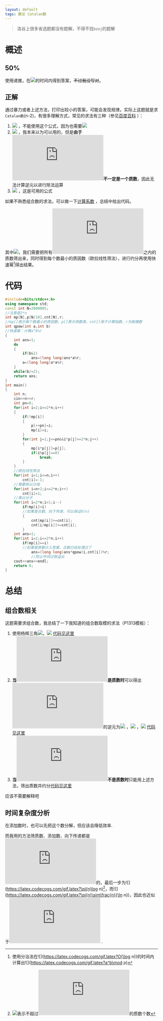 ```yaml
---
layout: default
tags: 数论 Catalan数
---
```




> 洛谷上很多省选题都没有题解，不得不找`bzoj`的题解

# 概述

## 50%

使用递推，在![](https://latex.codecogs.com/gif.latex?O(n^2))的时间内得到答案，~~不过我没写对~~。

## 正解

通过暴力或者上述方法，打印出较小的答案，可能会发现规律。实际上这题就是求`Catalan数`(n-2)，有很多理解方式，常见的求法有三种（参见[百度百科](http://baike.baidu.com/link?url=FWVuxp_2ZbEGv0Y6Ar3TjhvP4pBc-GALZCcGHaobWlC-G9ewCtX0V_VZ2aBthUGJIY6gsJ6uyS88FC769FYhKt02eP-lkEtMm16qypxPntLmSAm8rU1TfeuITSZP2ioJ_9z7O1-qXyR5o8YnfuTqbOgXwRb17hyyB0I5C-S0tKg2b22yiWepoyojjOl3HjZ-) ）：

1. ![](https://latex.codecogs.com/gif.latex?f_n=\sum\limits_{i=0}^{n-1}f_i*f_{n-i-1}) ，不能使用这个公式，因为也需要![](https://latex.codecogs.com/gif.latex?O(n^2))
2. ![](https://latex.codecogs.com/gif.latex?f_n=f_{n-1}*\frac{4n-2}{n+1}) ，我本来以为可以用的，但是**由于![](https://latex.codecogs.com/gif.latex?p)不一定是一个质数**，因此无法计算逆元以进行除法运算
3. ![](https://latex.codecogs.com/gif.latex?f_n=\frac{C_{2n}^{n}}{n+1}) ，这是可用的公式

如果不熟悉组合数的求法，可以做一下[计算系数](https://www.luogu.org/problem/show?pid=1313) ，总结中给出代码。

其中![](https://latex.codecogs.com/gif.latex?\frac{C_{2n}^{n}}{n+1}=\frac{\prod\limits_{i=n+2}^{2n}i}{\prod\limits_{i=1}^ni})，我们需要把所有![](https://latex.codecogs.com/gif.latex?2n)之内的质数筛出来，同时得到每个数最小的质因数（欧拉线性筛法），进行约分再使用快速幂[^qpow]得出结果。

# 代码

```cpp
#include<bits/stdc++.h>
using namespace std;
const int N=2000005;
//注意是2*n
int mp[N],p[N/10],cnt[N],r;
//mp[]表示每个数最小的质因数，p[]表示质数表，cnt[]用于计算指数，r为取模数
int qpow(int a,int b)
//快速幂：计算a^b%r
{
	int ans=1;
	do
	{
		if(b&1)
			ans=(long long)ans*a%r;
		a=(long long)a*a%r;
	}
	while(b/=2);
	return ans;
}
int main()
{
	int n;
	cin>>n>>r;
	int pn=0;
	for(int i=2;i<=2*n;i++)
	{
		if(!mp[i])
		{
			p[++pn]=i;
			mp[i]=i;
		}
		for(int j=1;j<=pn&&i*p[j]<=2*n;j++)
		{
			mp[i*p[j]]=p[j];
			if(i%p[j]==0)
				break;
		}
	}
	//欧拉线性筛法
	for(int i=1;i<=n;i++)
		cnt[i]=-1;
  	//需要除以分母
	for(int i=n+2;i<=2*n;i++)
		cnt[i]=1;
  	//乘以分子
	for(int i=2*n;i>1;i--)
		if(mp[i]<i)
        //如果是合数，向下传递，可以保证O(n)
		{
			cnt[mp[i]]+=cnt[i];
			cnt[i/mp[i]]+=cnt[i];
		}
	int ans=1;
	for(int i=2;i<=2*n;i++)
		if(mp[i]==i)
        //如果是质数计入答案，合数已经处理过了
			ans=(long long)ans*qpow(i,cnt[i])%r;
  			//防止中间过程溢出
	cout<<ans<<endl;
	return 0;
}
```

# 总结

## 组合数相关

这题需要求组合数，我总结了一下我知道的组合数取模的求法（P1313模板）：

1. 使用杨辉三角![](https://latex.codecogs.com/gif.latex?C_n^0=C_n^n=1 )，![](https://latex.codecogs.com/gif.latex?C_n^i=C_{n-1}^i+C_{n-1}^{i-1}) [代码见这里](https://www.luogu.org/record/show?rid=1845561)
2. **当![](https://latex.codecogs.com/gif.latex?p)是质数时**可以得出![](https://latex.codecogs.com/gif.latex?a)的逆元为![](https://latex.codecogs.com/gif.latex?a^{p-2}) ，![](https://latex.codecogs.com/gif.latex?C_n^0=1) ，![](https://latex.codecogs.com/gif.latex?C_n^i=C_n^{i-1}\frac{k-i+1}{i}) [代码见这里](https://www.luogu.org/record/show?rid=1845692)
3. **当![](https://latex.codecogs.com/gif.latex?p)不是质数时**只能用上述方法，筛出质数并约分[代码见这里](https://www.luogu.org/record/show?rid=1845828)

应该不需要解释吧

## 时间复杂度分析

在添加数时，也可以先把这个数分解，但应该会降低效率.

而我用的方法筛质数、添加数、向下传递都是![](https://latex.codecogs.com/gif.latex?O(n))的，最后一步为![](https://latex.codecogs.com/gif.latex?\pi(n)log n)[^pi]，而![](https://latex.codecogs.com/gif.latex?\pi(n)\sim\frac{n}{\ln n})，因此也近似于![](https://latex.codecogs.com/gif.latex?O(n)) .

[^qpow]: 使用分治法在![](https://latex.codecogs.com/gif.latex?O(\log n))的时间内计算出![](https://latex.codecogs.com/gif.latex?a^b\mod p)
[^pi]: ![](https://latex.codecogs.com/gif.latex?\pi(n))表示不超过![](https://latex.codecogs.com/gif.latex?n)的质数个数

